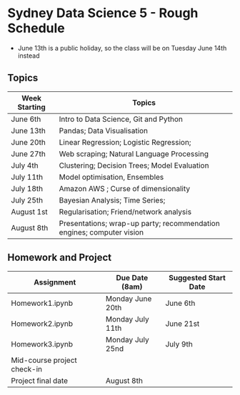 # Sydney Data Science 5 - Rough Schedule

- June 13th is a public holiday, so the class will be on Tuesday June
  14th instead
  

## Topics

| Week Starting | Topics                                                |
| ------------- | ----------------------------------------------------- |
| June 6th      | Intro to Data Science, Git and Python                 |
| June 13th     | Pandas; Data Visualisation                            |
| June 20th     | Linear Regression; Logistic Regression;               |
| June 27th     | Web scraping; Natural Language Processing             |
| July 4th      | Clustering; Decision Trees; Model Evaluation          |
| July 11th     | Model optimisation, Ensembles                         | 
| July 18th     | Amazon AWS ; Curse of dimensionality                  |
| July 25th     | Bayesian Analysis; Time Series;                       |
| August 1st    | Regularisation; Friend/network analysis               |
| August 8th    | Presentations; wrap-up party; recommendation engines; computer vision |

## Homework and Project

| Assignment                  | Due Date (8am)    | Suggested Start Date |
| --------------------------- | ----------------- | -------------------- |
| Homework1.ipynb             | Monday June 20th  | June 6th             |
| Homework2.ipynb             | Monday July 11th  | June 21st            |
| Homework3.ipynb             | Monday July 25nd  | July 9th             |
| Mid-course project check-in |                   |                      |
| Project final date          | August 8th        |                      |


